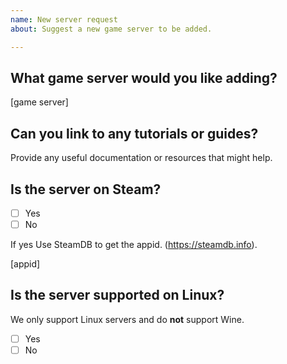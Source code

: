 ```yaml
---
name: New server request
about: Suggest a new game server to be added.

---
```


## What game server would you like adding?

[game server]

## Can you link to any tutorials or guides?

Provide any useful documentation or resources that might help.

## Is the server on Steam?

* [ ] Yes
* [ ] No

If yes Use SteamDB to get the appid. (https://steamdb.info).

[appid]

## Is the server supported on Linux?

We only support Linux servers and do **not** support Wine.

* [ ] Yes
* [ ] No
